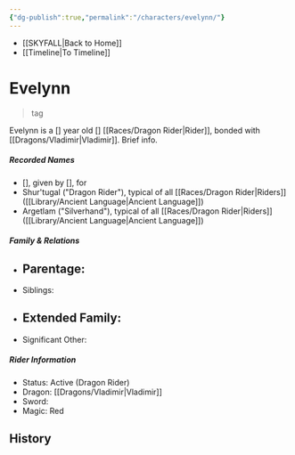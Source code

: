 ```yaml
---
{"dg-publish":true,"permalink":"/characters/evelynn/"}
---
```


- [[SKYFALL\|Back to Home]]
- [[Timeline\|To Timeline]]

# Evelynn
>tag

Evelynn is a [] year old [] [[Races/Dragon Rider\|Rider]], bonded with [[Dragons/Vladimir\|Vladimir]]. Brief info.

##### Recorded Names
- [], given by [], for 
- Shur'tugal ("Dragon Rider"), typical of all [[Races/Dragon Rider\|Riders]] ([[Library/Ancient Language\|Ancient Language]])
- Argetlam ("Silverhand"), typical of all [[Races/Dragon Rider\|Riders]] ([[Library/Ancient Language\|Ancient Language]])

##### Family & Relations
- Parentage: 
	- 
- Siblings:
- Extended Family:
	- 
- Significant Other:

##### Rider Information
- Status: Active (Dragon Rider)
- Dragon: [[Dragons/Vladimir\|Vladimir]]
- Sword: 
- Magic: Red

## History
